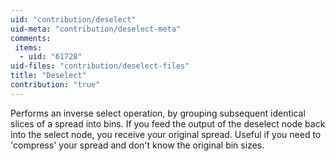 ```yaml
---
uid: "contribution/deselect"
uid-meta: "contribution/deselect-meta"
comments: 
 items: 
  - uid: "61728"
uid-files: "contribution/deselect-files"
title: "Deselect"
contribution: "true"
---
```


Performs an inverse select operation, by grouping subsequent identical slices of a spread into bins.
If you feed the output of the deselect node back into the select node, you receive your original spread.
Useful if you need to 'compress' your spread and don't know the original bin sizes.